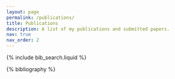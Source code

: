 ```yaml
---
layout: page
permalink: /publications/
title: Publications
description: A list of my publications and submitted papers.
nav: true
nav_order: 2
---
```


<!-- _pages/publications.md -->

<!-- Bibsearch Feature -->

{% include bib_search.liquid %}

<div class="publications">

{% bibliography %}

</div>

